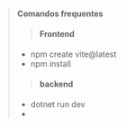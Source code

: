 > ####  Comandos frequentes
>> ####  Frontend
>
> - npm create vite@latest
> - npm install
> 
>> ####  backend
>
> - dotnet run dev
> -

